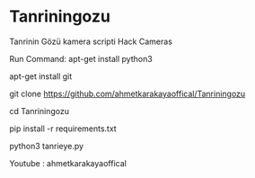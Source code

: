 # Tanriningozu
Tanrinin Gözü kamera scripti
Hack Cameras

Run Command:
apt-get install python3

apt-get install git

git clone https://github.com/ahmetkarakayaoffical/Tanriningozu

cd Tanriningozu

pip install -r requirements.txt

python3 tanrieye.py

Youtube : ahmetkarakayaoffical
